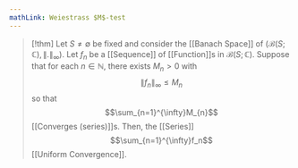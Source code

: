 ```yaml
---
mathLink: Weiestrass $M$-test
---
```

>[!thm]
>Let $S\ne \emptyset$ be fixed and consider the [[Banach Space]] of $(\mathcal{B}(S;\mathbb{C}),\|.\|_{\infty})$. Let $f_{n}$ be a [[Sequence]] of [[Function]]s in $\mathcal{B}(S;\mathbb{C})$. Suppose that for each $n\in \mathbb{N}$, there exists $M_n>0$ with $$\|f_{n}\|_{\infty}\le M_{n}$$so that $$\sum_{n=1}^{\infty}M_{n}$$[[Converges (series)]]s. Then, the [[Series]] $$\sum_{n=1}^{\infty}f_n$$ [[Uniform Convergence]].

